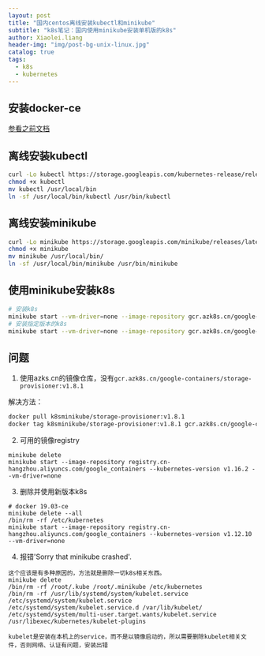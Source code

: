 ```yaml
---
layout: post
title: "国内centos离线安装kubectl和minikube"
subtitle: "k8s笔记：国内使用minikube安装单机版的k8s"
author: Xiaolei.liang
header-img: "img/post-bg-unix-linux.jpg"
catalog: true
tags:
  - k8s
  - kubernetes
---
```

## 安装docker-ce
[参看之前文档](http://www.liangxiaolei.fun/2019/11/18/docker%E7%AC%94%E8%AE%B0-centos%E4%B8%AD%E5%AE%89%E8%A3%85docker-ce/)

## 离线安装kubectl
```bash
curl -Lo kubectl https://storage.googleapis.com/kubernetes-release/release/$(curl https://storage.googleapis.com/kubernetes-release/release/stable.txt)/bin/linux/amd64/kubectl
chmod +x kubectl
mv kubectl /usr/local/bin
ln -sf /usr/local/bin/kubectl /usr/bin/kubectl
```

## 离线安装minikube
```bash
curl -Lo minikube https://storage.googleapis.com/minikube/releases/latest/minikube-linux-amd64&& chmod +x minikube
chmod +x minikube
mv minikube /usr/local/bin/
ln -sf /usr/local/bin/minikube /usr/bin/minikube
```

## 使用minikube安装k8s
```bash
# 安装k8s
minikube start --vm-driver=none --image-repository gcr.azk8s.cn/google-containers
# 安装指定版本的k8s
minikube start --vm-driver=none --image-repository gcr.azk8s.cn/google-containers --kubernetes-version='v1.14.3'
```

## 问题
1. 使用azks.cn的镜像仓库，没有``gcr.azk8s.cn/google-containers/storage-provisioner:v1.8.1``

解决方法：
```bash
docker pull k8sminikube/storage-provisioner:v1.8.1
docker tag k8sminikube/storage-provisioner:v1.8.1 gcr.azk8s.cn/google-containers/storage-provisioner:v1.8.1
```

2. 可用的镜像registry

```
minikube delete
minikube start --image-repository registry.cn-hangzhou.aliyuncs.com/google_containers --kubernetes-version v1.16.2 --vm-driver=none
```

3. 删除并使用新版本k8s

```
# docker 19.03-ce
minikube delete --all
/bin/rm -rf /etc/kubernetes
minikube start --image-repository registry.cn-hangzhou.aliyuncs.com/google_containers --kubernetes-version v1.12.10 --vm-driver=none
```

4. 报错'Sorry that minikube crashed'.

```
这个应该是有多种原因的，方法就是删除一切k8s相关东西。
minikube delete
/bin/rm -rf /root/.kube /root/.minikube /etc/kubernetes
/bin/rm -rf /usr/lib/systemd/system/kubelet.service /etc/systemd/system/kubelet.service  /etc/systemd/system/kubelet.service.d /var/lib/kubelet/  /etc/systemd/system/multi-user.target.wants/kubelet.service /usr/libexec/kubernetes/kubelet-plugins

kubelet是安装在本机上的service，而不是以镜像启动的，所以需要删除kubelet相关文件，否则网络、认证有问题，安装出错
```

